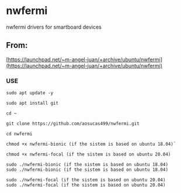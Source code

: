 # nwfermi
nwfermi drivers for smartboard devices

## From:
[https://launchpad.net/~m-angel-juan/+archive/ubuntu/nwfermi](https://launchpad.net/~m-angel-juan/+archive/ubuntu/nwfermi)

  ### USE
  
    sudo apt update -y

    sudo apt install git

    cd ~ 

    git clone https://github.com/aosucas499/nwfermi.git

    cd nwfermi
    
    chmod +x nwfermi-bionic (if the sistem is based on ubuntu 18.04)`
    
    chmod +x nwfermi-focal (if the sistem is based on ubuntu 20.04)
    
    sudo ./nwfermi-bionic (if the sistem is based on ubuntu 18.04)	    sudo ./nwfermi-bionic (if the sistem is based on ubuntu 18.04)

    sudo ./nwfermi-focal (if the sistem is based on ubuntu 20.04)	    sudo ./nwfermi-focal (if the sistem is based on ubuntu 20.04)


